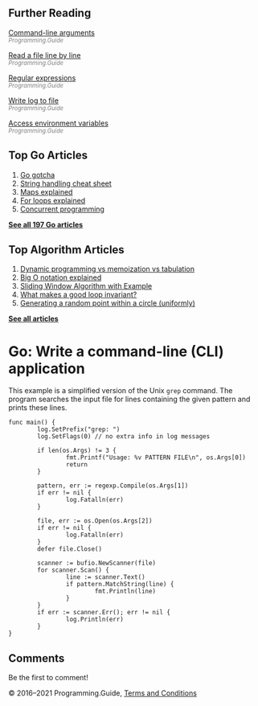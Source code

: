 <span class="underline"></span>

<span class="underline"></span>

Further Reading
---------------

[Command-line arguments](command-line-arguments.html)  
<span style="color: grey; font-style: italic; font-size: smaller">Programming.Guide</span>

[Read a file line by line](read-file-line-by-line.html)  
<span style="color: grey; font-style: italic; font-size: smaller">Programming.Guide</span>

[Regular expressions](regexp-cheat-sheet.html)  
<span style="color: grey; font-style: italic; font-size: smaller">Programming.Guide</span>

[Write log to file](log-to-file.html)  
<span style="color: grey; font-style: italic; font-size: smaller">Programming.Guide</span>

[Access environment variables](environment-variables.html)  
<span style="color: grey; font-style: italic; font-size: smaller">Programming.Guide</span>

Top Go Articles
---------------

1.  [Go gotcha](go-gotcha.html)
2.  [String handling cheat sheet](string-functions-reference-cheat-sheet.html)
3.  [Maps explained](maps-explained.html)
4.  [For loops explained](for-loop.html)
5.  [Concurrent programming](go-concurrency-tutorial.html)

[**See all 197 Go articles**](index.html)

<span class="underline"></span>

Top Algorithm Articles
----------------------

1.  [Dynamic programming vs memoization vs tabulation](../dynamic-programming-vs-memoization-vs-tabulation.html)
2.  [Big O notation explained](../big-o-notation-explained.html)
3.  [Sliding Window Algorithm with Example](../sliding-window-example.html)
4.  [What makes a good loop invariant?](../what-makes-a-good-loop-invariant.html)
5.  [Generating a random point within a circle (uniformly)](../random-point-within-circle.html)

[**See all articles**](../index.html)

Go: Write a command-line (CLI) application
==========================================

This example is a simplified version of the Unix `grep` command. The program searches the input file for lines containing the given pattern and prints these lines.

    func main() {
            log.SetPrefix("grep: ")
            log.SetFlags(0) // no extra info in log messages

            if len(os.Args) != 3 {
                    fmt.Printf("Usage: %v PATTERN FILE\n", os.Args[0])
                    return
            }

            pattern, err := regexp.Compile(os.Args[1])
            if err != nil {
                    log.Fatalln(err)
            }

            file, err := os.Open(os.Args[2])
            if err != nil {
                    log.Fatalln(err)
            }
            defer file.Close()

            scanner := bufio.NewScanner(file)
            for scanner.Scan() {
                    line := scanner.Text()
                    if pattern.MatchString(line) {
                            fmt.Println(line)
                    }
            }
            if err := scanner.Err(); err != nil {
                    log.Println(err)
            }
    }

Comments
--------

Be the first to comment!

© 2016–2021 Programming.Guide, [Terms and Conditions](../terms-and-conditions.html)
